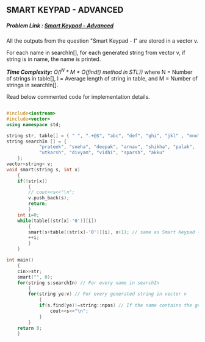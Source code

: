 ## SMART KEYPAD - ADVANCED
##### Problem Link : [Smart Keypad - Advanced](https://hack.codingblocks.com/contests/c/139/97)

All the outputs from the question "Smart Keypad - I" are stored in a vector v.

For each name in searchIn[], for each generated string from vector v, if string is in name, the name is printed.

_**Time Complexity:** O(l<sup>N</sup> * M * O(find() method in STL))_ where N = Number of strings in table[], l = Average length of string in table, and M = Number of strings in searchIn[].

Read below commented code for implementation details.
```C++

#include<iostream>
#include<vector>
using namespace std;

string str, table[] = { " ", ".+@$", "abc", "def", "ghi", "jkl" , "mno", "pqrs" , "tuv", "wxyz" };
string searchIn [] = {
            "prateek", "sneha", "deepak", "arnav", "shikha", "palak",
            "utkarsh", "divyam", "vidhi", "sparsh", "akku"
    };
vector<string> v;
void smart(string s, int x)
    {
    if(!str[x])
        {
        // cout<<s<<"\n";
        v.push_back(s);
        return;
        }
    int i=0;
    while(table[(str[x]-'0')][i])
        {
        smart(s+table[(str[x]-'0')][i], x+1); // same as Smart Keypad - I
        ++i;
        }
    }

int main()
    {
    cin>>str;
    smart("", 0);
    for(string s:searchIn) // For every name in searchIn
        {
        for(string ye:v) // For every generated string in vector v
            {
            if(s.find(ye)!=string::npos) // If the name contains the generated string
                cout<<s<<"\n";
            }
        }
    return 0;
    }

```
